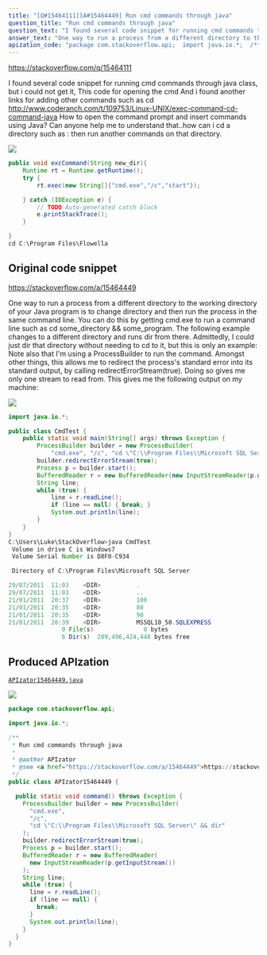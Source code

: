 ```yaml
---
title: "[Q#15464111][A#15464449] Run cmd commands through java"
question_title: "Run cmd commands through java"
question_text: "I found several code snippet for running cmd commands through java class, but i could not get it, This code for opening the cmd And i found another links for adding other commands such as cd http://www.coderanch.com/t/109753/Linux-UNIX/exec-command-cd-command-java How to open the command prompt and insert commands using Java? Can anyone help me to understand that..how can i cd a directory such as : then run another commands on that directory."
answer_text: "One way to run a process from a different directory to the working directory of your Java program is to change directory and then run the process in the same command line.  You can do this by getting cmd.exe to run a command line such as  cd some_directory && some_program. The following example changes to a different directory and runs dir from there.  Admittedly, I could just dir that directory without needing to cd to it, but this is only an example: Note also that I'm using a ProcessBuilder to run the command.  Amongst other things, this allows me to redirect the process's standard error into its standard output, by calling redirectErrorStream(true).  Doing so gives me only one stream to read from. This gives me the following output on my machine:"
apization_code: "package com.stackoverflow.api;  import java.io.*;  /**  * Run cmd commands through java  *  * @author APIzator  * @see <a href=\"https://stackoverflow.com/a/15464449\">https://stackoverflow.com/a/15464449</a>  */ public class APIzator15464449 {    public static void command() throws Exception {     ProcessBuilder builder = new ProcessBuilder(       \"cmd.exe\",       \"/c\",       \"cd \\\"C:\\\\Program Files\\\\Microsoft SQL Server\\\" && dir\"     );     builder.redirectErrorStream(true);     Process p = builder.start();     BufferedReader r = new BufferedReader(       new InputStreamReader(p.getInputStream())     );     String line;     while (true) {       line = r.readLine();       if (line == null) {         break;       }       System.out.println(line);     }   } }"
---
```


https://stackoverflow.com/q/15464111

I found several code snippet for running cmd commands through java class, but i could not get it,
This code for opening the cmd
And i found another links for adding other commands such as cd
http://www.coderanch.com/t/109753/Linux-UNIX/exec-command-cd-command-java
How to open the command prompt and insert commands using Java?
Can anyone help me to understand that..how can i cd a directory such as :
then run another commands on that directory.


<div class="code-logo"><img src="/stackoverflow.png" /></div>

```java
public void excCommand(String new_dir){
    Runtime rt = Runtime.getRuntime();
    try {
        rt.exec(new String[]{"cmd.exe","/c","start"});

    } catch (IOException e) {
        // TODO Auto-generated catch block
        e.printStackTrace();
    }

}
cd C:\Program Files\Flowella
```


## Original code snippet

https://stackoverflow.com/a/15464449

One way to run a process from a different directory to the working directory of your Java program is to change directory and then run the process in the same command line.  You can do this by getting cmd.exe to run a command line such as  cd some_directory &amp;&amp; some_program.
The following example changes to a different directory and runs dir from there.  Admittedly, I could just dir that directory without needing to cd to it, but this is only an example:
Note also that I&#x27;m using a ProcessBuilder to run the command.  Amongst other things, this allows me to redirect the process&#x27;s standard error into its standard output, by calling redirectErrorStream(true).  Doing so gives me only one stream to read from.
This gives me the following output on my machine:

<div class="code-logo"><img src="/stackoverflow.png" /></div>

```java
import java.io.*;

public class CmdTest {
    public static void main(String[] args) throws Exception {
        ProcessBuilder builder = new ProcessBuilder(
            "cmd.exe", "/c", "cd \"C:\\Program Files\\Microsoft SQL Server\" && dir");
        builder.redirectErrorStream(true);
        Process p = builder.start();
        BufferedReader r = new BufferedReader(new InputStreamReader(p.getInputStream()));
        String line;
        while (true) {
            line = r.readLine();
            if (line == null) { break; }
            System.out.println(line);
        }
    }
}
C:\Users\Luke\StackOverflow>java CmdTest
 Volume in drive C is Windows7
 Volume Serial Number is D8F0-C934

 Directory of C:\Program Files\Microsoft SQL Server

29/07/2011  11:03    <DIR>          .
29/07/2011  11:03    <DIR>          ..
21/01/2011  20:37    <DIR>          100
21/01/2011  20:35    <DIR>          80
21/01/2011  20:35    <DIR>          90
21/01/2011  20:39    <DIR>          MSSQL10_50.SQLEXPRESS
               0 File(s)              0 bytes
               6 Dir(s)  209,496,424,448 bytes free
```

## Produced APIzation

[`APIzator15464449.java`](https://github.com/blind-papers/apization-temp-data/raw/main/search/APIzator15464449.java)

<div class="code-logo"><img src="/apizator.png" /></div>

```java
package com.stackoverflow.api;

import java.io.*;

/**
 * Run cmd commands through java
 *
 * @author APIzator
 * @see <a href="https://stackoverflow.com/a/15464449">https://stackoverflow.com/a/15464449</a>
 */
public class APIzator15464449 {

  public static void command() throws Exception {
    ProcessBuilder builder = new ProcessBuilder(
      "cmd.exe",
      "/c",
      "cd \"C:\\Program Files\\Microsoft SQL Server\" && dir"
    );
    builder.redirectErrorStream(true);
    Process p = builder.start();
    BufferedReader r = new BufferedReader(
      new InputStreamReader(p.getInputStream())
    );
    String line;
    while (true) {
      line = r.readLine();
      if (line == null) {
        break;
      }
      System.out.println(line);
    }
  }
}

```